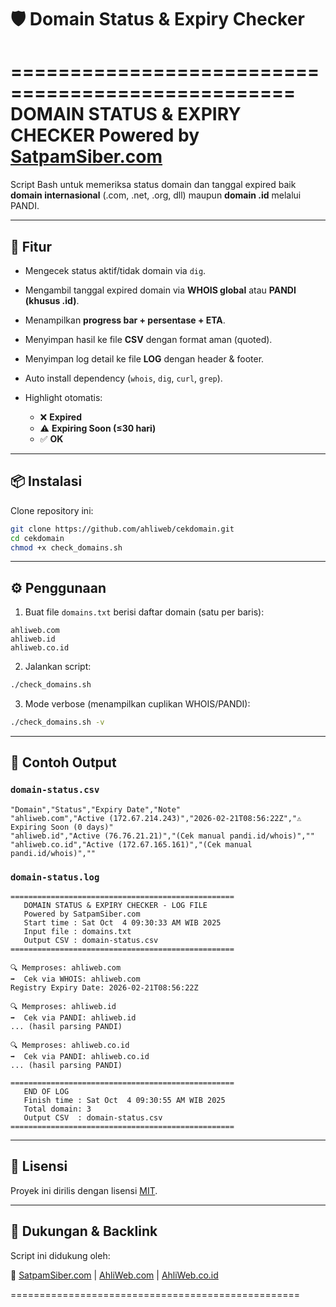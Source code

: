 # 🛡️ Domain Status & Expiry Checker

==================================================
DOMAIN STATUS & EXPIRY CHECKER
Powered by [SatpamSiber.com](https://SatpamSiber.com)
=====================================================

Script Bash untuk memeriksa status domain dan tanggal expired baik **domain internasional** (.com, .net, .org, dll) maupun **domain .id** melalui PANDI.

---

## 🚀 Fitur

* Mengecek status aktif/tidak domain via `dig`.
* Mengambil tanggal expired domain via **WHOIS global** atau **PANDI (khusus .id)**.
* Menampilkan **progress bar + persentase + ETA**.
* Menyimpan hasil ke file **CSV** dengan format aman (quoted).
* Menyimpan log detail ke file **LOG** dengan header & footer.
* Auto install dependency (`whois`, `dig`, `curl`, `grep`).
* Highlight otomatis:

  * ❌ **Expired**
  * ⚠️ **Expiring Soon (≤30 hari)**
  * ✅ **OK**

---

## 📦 Instalasi

Clone repository ini:

```bash
git clone https://github.com/ahliweb/cekdomain.git
cd cekdomain
chmod +x check_domains.sh
```

---

## ⚙️ Penggunaan

1. Buat file `domains.txt` berisi daftar domain (satu per baris):

```
ahliweb.com
ahliweb.id
ahliweb.co.id
```

2. Jalankan script:

```bash
./check_domains.sh
```

3. Mode verbose (menampilkan cuplikan WHOIS/PANDI):

```bash
./check_domains.sh -v
```

---

## 📂 Contoh Output

### `domain-status.csv`

```csv
"Domain","Status","Expiry Date","Note"
"ahliweb.com","Active (172.67.214.243)","2026-02-21T08:56:22Z","⚠️ Expiring Soon (0 days)"
"ahliweb.id","Active (76.76.21.21)","(Cek manual pandi.id/whois)",""
"ahliweb.co.id","Active (172.67.165.161)","(Cek manual pandi.id/whois)",""
```

### `domain-status.log`

```
==================================================
   DOMAIN STATUS & EXPIRY CHECKER - LOG FILE
   Powered by SatpamSiber.com
   Start time : Sat Oct  4 09:30:33 AM WIB 2025
   Input file : domains.txt
   Output CSV : domain-status.csv
==================================================

🔍 Memproses: ahliweb.com
➡️  Cek via WHOIS: ahliweb.com
Registry Expiry Date: 2026-02-21T08:56:22Z

🔍 Memproses: ahliweb.id
➡️  Cek via PANDI: ahliweb.id
... (hasil parsing PANDI)

🔍 Memproses: ahliweb.co.id
➡️  Cek via PANDI: ahliweb.co.id
... (hasil parsing PANDI)

==================================================
   END OF LOG
   Finish time : Sat Oct  4 09:30:55 AM WIB 2025
   Total domain: 3
   Output CSV  : domain-status.csv
==================================================
```

---

## 📜 Lisensi

Proyek ini dirilis dengan lisensi [MIT](LICENSE).

---

## 🙌 Dukungan & Backlink

Script ini didukung oleh:

🔗 [SatpamSiber.com](https://SatpamSiber.com) | [AhliWeb.com](https://AhliWeb.com) | [AhliWeb.co.id](https://AhliWeb.co.id)

==================================================
